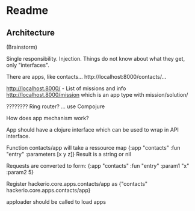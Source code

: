 # Readme

## Architecture
(Brainstorm)

Single responsibility. Injection. Things do not know about what they get, only "interfaces".

There are apps, like contacts...
http://localhost:8000/contacts/...

http://localhost.8000/ - List of missions and info
http://localhost.8000/mission<n> which is an app type with mission<n>/solution/<solution>

???????? Ring router? ... use Compojure

How does app mechanism work?

App should have a clojure interface which can be used to wrap in API interface.

Function contacts/app will take a ressource map {:app "contacts" :fun "entry" :parameters [x y z]}
Result is a string or nil

Requests are converted to form:
{:app "contacts" :fun "entry" :param1 "x" :param2 5}

Register hackerio.core.apps.contacts/app as {"contacts" hackerio.core.apps.contacts/app}

apploader should be called to load apps
